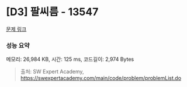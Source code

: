 # [D3] 팔씨름 - 13547 

[문제 링크](https://swexpertacademy.com/main/code/problem/problemDetail.do?contestProbId=AX6PP9G6p1sDFAS9) 

### 성능 요약

메모리: 26,984 KB, 시간: 125 ms, 코드길이: 2,974 Bytes



> 출처: SW Expert Academy, https://swexpertacademy.com/main/code/problem/problemList.do